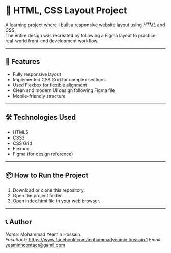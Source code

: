 # 📌 HTML, CSS Layout Project

A learning project where I built a responsive website layout using *HTML* and *CSS*.  
The entire design was recreated by following a Figma layout to practice real-world front-end development workflow.

---

## 🌟 Features

- Fully responsive layout
- Implemented CSS Grid for complex sections
- Used Flexbox for flexible alignment
- Clean and modern UI design following Figma file
- Mobile-friendly structure

---

## 🛠 Technologies Used

- HTML5
- CSS3
- CSS Grid
- Flexbox
- Figma (for design reference)

---

## 📦 How to Run the Project

1. Download or clone this repository.
2. Open the project folder.
3. Open index.html file in your web browser.

---

## 📞 Author

*Name:* Mohammad Yeamin Hossain  
*Facebook:* https://www.facebook.com/mohammadyeamin.hossain.1
*Email:* yeaminhcontact@gamil.com
